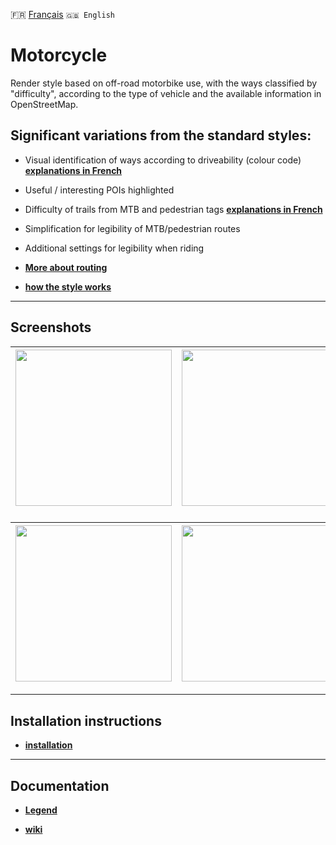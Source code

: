 🇫🇷 [Français](README.md) `🇬🇧 English`&emsp;

# Motorcycle
Render style based on off-road motorbike use, with the ways classified by "difficulty", according to the type of vehicle and the available information in OpenStreetMap.

## Significant variations from the standard styles:

- Visual identification of ways according to driveability (colour code) **[explanations in French](https://github.com/OsmAnd-Rendering/Motorcycle/wiki/hi%C3%A9rarchie-des-chemins)**
- Useful / interesting POIs highlighted
- Difficulty of trails from MTB and pedestrian tags **[explanations in French](https://github.com/OsmAnd-Rendering/Motorcycle/wiki/difficult%C3%A9-des-sentiers)**
- Simplification for legibility of MTB/pedestrian routes
- Additional settings for legibility when riding

- **[More about routing](routage_EN.md)**
- **[how the style works](https://github.com/OsmAnd-Rendering/Motorcycle/wiki/%F0%9F%87%AC%F0%9F%87%A7-The-render-style)**

---

## Screenshots<br>

| <img src="https://user-images.githubusercontent.com/83398215/183831439-a7dd7cf4-dcf2-4445-8d46-e685157f93bf.jpg" width="250" /> | <img src="https://user-images.githubusercontent.com/83398215/183831631-e2f86260-1324-4201-8042-be67361d5ef0.jpg" width="250" /> | <img src="https://user-images.githubusercontent.com/83398215/183832089-7a685512-f251-4986-81de-f92a765f964f.jpg" width="250" /> |
| :-------------: | :-------------: | :-------------: |

### 
| <img src="https://user-images.githubusercontent.com/83398215/183832776-3ed55db4-1ce4-4e79-8c3e-97a521e8722e.jpg" width="250" /> | <img src="https://user-images.githubusercontent.com/83398215/183832485-45b79c76-e6db-4ccb-b058-5220a79175e5.jpg" width="250" /> | <img src="https://user-images.githubusercontent.com/83398215/183832969-e00c8ae1-ec4a-472a-8a17-95958cdeab14.jpg" width="250" /> |
| :-------------: | :-------------: | :-------------: |

---

## Installation instructions

- **[installation](installation_EN.md)**

---

## Documentation

- **[Legend](legend_EN.md)**

- **[wiki](https://github.com/OsmAnd-Rendering/Motorcycle/wiki)**

